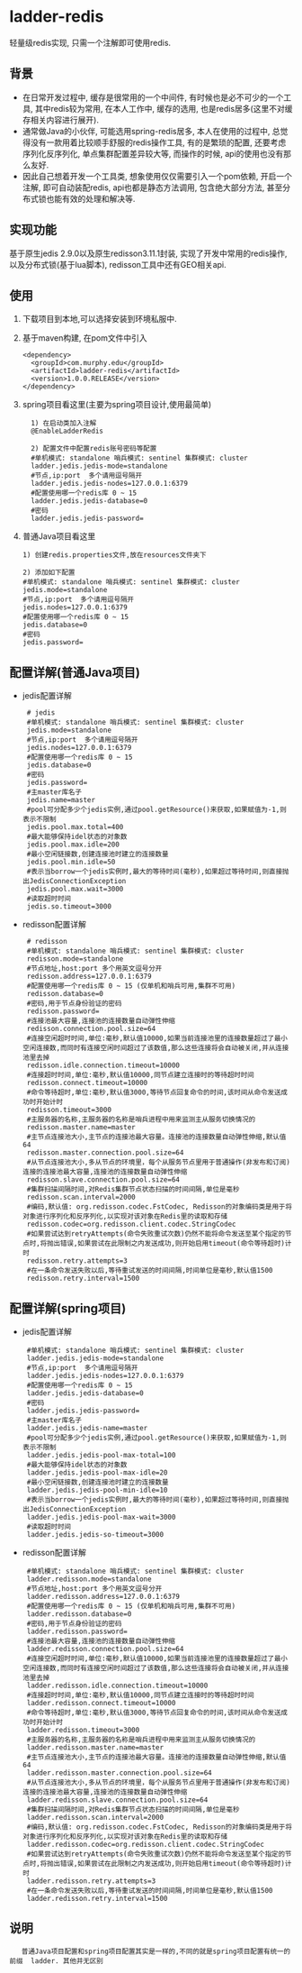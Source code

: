# ladder-redis
轻量级redis实现, 只需一个注解即可使用redis.
## 背景
- 在日常开发过程中, 缓存是很常用的一个中间件, 有时候也是必不可少的一个工具, 其中redis较为常用, 在本人工作中, 缓存的选用, 也是redis居多(这里不对缓存相关内容进行展开).
- 通常做Java的小伙伴, 可能选用spring-redis居多, 本人在使用的过程中, 总觉得没有一款用着比较顺手舒服的redis操作工具, 有的是繁琐的配置, 还要考虑序列化反序列化, 单点集群配置差异较大等, 而操作的时候, api的使用也没有那么友好.
- 因此自己想着开发一个工具类, 想象使用仅仅需要引入一个pom依赖, 开启一个注解, 即可自动装配redis, api也都是静态方法调用, 包含绝大部分方法, 甚至分布式锁也能有效的处理和解决等.
## 实现功能
基于原生jedis 2.9.0以及原生redisson3.11.1封装, 实现了开发中常用的redis操作,以及分布式锁(基于lua脚本), redisson工具中还有GEO相关api.
## 使用
1. 下载项目到本地,可以选择安装到环境私服中.

2. 基于maven构建, 在pom文件中引入

       <dependency>
         <groupId>com.murphy.edu</groupId>  
         <artifactId>ladder-redis</artifactId>   
         <version>1.0.0.RELEASE</version>    
       </dependency>
       
3. spring项目看这里(主要为spring项目设计,使用最简单)
       
         1) 在启动类加入注解
         @EnableLadderRedis
         
         2) 配置文件中配置redis账号密码等配置
         #单机模式: standalone 哨兵模式: sentinel 集群模式: cluster
         ladder.jedis.jedis-mode=standalone
         #节点,ip:port  多个请用逗号隔开
         ladder.jedis.jedis-nodes=127.0.0.1:6379
         #配置使用哪一个redis库 0 ~ 15
         ladder.jedis.jedis-database=0
         #密码
         ladder.jedis.jedis-password=

4. 普通Java项目看这里

       1) 创建redis.properties文件,放在resources文件夹下
       
       2) 添加如下配置
       #单机模式: standalone 哨兵模式: sentinel 集群模式: cluster
       jedis.mode=standalone
       #节点,ip:port  多个请用逗号隔开
       jedis.nodes=127.0.0.1:6379
       #配置使用哪一个redis库 0 ~ 15
       jedis.database=0
       #密码
       jedis.password=
## 配置详解(普通Java项目)
- jedis配置详解

       # jedis
       #单机模式: standalone 哨兵模式: sentinel 集群模式: cluster
       jedis.mode=standalone
       #节点,ip:port  多个请用逗号隔开
       jedis.nodes=127.0.0.1:6379
       #配置使用哪一个redis库 0 ~ 15
       jedis.database=0
       #密码
       jedis.password=
       #主master库名子
       jedis.name=master
       #pool可分配多少个jedis实例,通过pool.getResource()来获取,如果赋值为-1,则表示不限制
       jedis.pool.max.total=400
       #最大能够保持idel状态的对象数
       jedis.pool.max.idle=200
       #最小空闲链接数,创建连接池时建立的连接数量
       jedis.pool.min.idle=50
       #表示当borrow一个jedis实例时,最大的等待时间(毫秒),如果超过等待时间,则直接抛出JedisConnectionException
       jedis.pool.max.wait=3000
       #读取超时时间
       jedis.so.timeout=3000
- redisson配置详解

       # redisson
       #单机模式: standalone 哨兵模式: sentinel 集群模式: cluster
       redisson.mode=standalone
       #节点地址,host:port 多个用英文逗号分开
       redisson.address=127.0.0.1:6379
       #配置使用哪一个redis库 0 ~ 15 (仅单机和哨兵可用,集群不可用)
       redisson.database=0
       #密码,用于节点身份验证的密码
       redisson.password=
       #连接池最大容量,连接池的连接数量自动弹性伸缩
       redisson.connection.pool.size=64
       #连接空闲超时时间,单位:毫秒,默认值10000,如果当前连接池里的连接数量超过了最小空闲连接数,而同时有连接空闲时间超过了该数值,那么这些连接将会自动被关闭,并从连接池里去掉
       redisson.idle.connection.timeout=10000
       #连接超时时间,单位:毫秒,默认值10000,同节点建立连接时的等待超时时间
       redisson.connect.timeout=10000
       #命令等待超时,单位:毫秒,默认值3000,等待节点回复命令的时间,该时间从命令发送成功时开始计时
       redisson.timeout=3000
       #主服务器的名称,主服务器的名称是哨兵进程中用来监测主从服务切换情况的
       redisson.master.name=master
       #主节点连接池大小,主节点的连接池最大容量。连接池的连接数量自动弹性伸缩,默认值64
       redisson.master.connection.pool.size=64
       #从节点连接池大小,多从节点的环境里，每个从服务节点里用于普通操作(非发布和订阅)连接的连接池最大容量,连接池的连接数量自动弹性伸缩
       redisson.slave.connection.pool.size=64
       #集群扫描间隔时间,对Redis集群节点状态扫描的时间间隔,单位是毫秒
       redisson.scan.interval=2000
       #编码,默认值: org.redisson.codec.FstCodec, Redisson的对象编码类是用于将对象进行序列化和反序列化,以实现对该对象在Redis里的读取和存储
       redisson.codec=org.redisson.client.codec.StringCodec
       #如果尝试达到retryAttempts(命令失败重试次数)仍然不能将命令发送至某个指定的节点时,将抛出错误,如果尝试在此限制之内发送成功,则开始启用timeout(命令等待超时)计时
       redisson.retry.attempts=3
       #在一条命令发送失败以后,等待重试发送的时间间隔,时间单位是毫秒,默认值1500
       redisson.retry.interval=1500

## 配置详解(spring项目)
- jedis配置详解

       #单机模式: standalone 哨兵模式: sentinel 集群模式: cluster
       ladder.jedis.jedis-mode=standalone
       #节点,ip:port  多个请用逗号隔开
       ladder.jedis.jedis-nodes=127.0.0.1:6379
       #配置使用哪一个redis库 0 ~ 15
       ladder.jedis.jedis-database=0
       #密码
       ladder.jedis.jedis-password=
       #主master库名子
       ladder.jedis.jedis-name=master
       #pool可分配多少个jedis实例,通过pool.getResource()来获取,如果赋值为-1,则表示不限制
       ladder.jedis.jedis-pool-max-total=100
       #最大能够保持idel状态的对象数
       ladder.jedis.jedis-pool-max-idle=20
       #最小空闲链接数,创建连接池时建立的连接数量
       ladder.jedis.jedis-pool-min-idle=10
       #表示当borrow一个jedis实例时,最大的等待时间(毫秒),如果超过等待时间,则直接抛出JedisConnectionException
       ladder.jedis.jedis-pool-max-wait=3000
       #读取超时时间
       ladder.jedis.jedis-so-timeout=3000
       
- redisson配置详解

       #单机模式: standalone 哨兵模式: sentinel 集群模式: cluster
       ladder.redisson.mode=standalone
       #节点地址,host:port 多个用英文逗号分开
       ladder.redisson.address=127.0.0.1:6379
       #配置使用哪一个redis库 0 ~ 15 (仅单机和哨兵可用,集群不可用)
       ladder.redisson.database=0
       #密码,用于节点身份验证的密码
       ladder.redisson.password=
       #连接池最大容量,连接池的连接数量自动弹性伸缩
       ladder.redisson.connection.pool.size=64
       #连接空闲超时时间,单位:毫秒,默认值10000,如果当前连接池里的连接数量超过了最小空闲连接数,而同时有连接空闲时间超过了该数值,那么这些连接将会自动被关闭,并从连接池里去掉
       ladder.redisson.idle.connection.timeout=10000
       #连接超时时间,单位:毫秒,默认值10000,同节点建立连接时的等待超时时间
       ladder.redisson.connect.timeout=10000
       #命令等待超时,单位:毫秒,默认值3000,等待节点回复命令的时间,该时间从命令发送成功时开始计时
       ladder.redisson.timeout=3000
       #主服务器的名称,主服务器的名称是哨兵进程中用来监测主从服务切换情况的
       ladder.redisson.master.name=master
       #主节点连接池大小,主节点的连接池最大容量。连接池的连接数量自动弹性伸缩,默认值64
       ladder.redisson.master.connection.pool.size=64
       #从节点连接池大小,多从节点的环境里，每个从服务节点里用于普通操作(非发布和订阅)连接的连接池最大容量,连接池的连接数量自动弹性伸缩
       ladder.redisson.slave.connection.pool.size=64
       #集群扫描间隔时间,对Redis集群节点状态扫描的时间间隔,单位是毫秒
       ladder.redisson.scan.interval=2000
       #编码,默认值: org.redisson.codec.FstCodec, Redisson的对象编码类是用于将对象进行序列化和反序列化,以实现对该对象在Redis里的读取和存储
       ladder.redisson.codec=org.redisson.client.codec.StringCodec
       #如果尝试达到retryAttempts(命令失败重试次数)仍然不能将命令发送至某个指定的节点时,将抛出错误,如果尝试在此限制之内发送成功,则开始启用timeout(命令等待超时)计时
       ladder.redisson.retry.attempts=3
       #在一条命令发送失败以后,等待重试发送的时间间隔,时间单位是毫秒,默认值1500
       ladder.redisson.retry.interval=1500
       
## 说明
       普通Java项目配置和spring项目配置其实是一样的,不同的就是spring项目配置有统一的前缀  ladder. 其他并无区别
